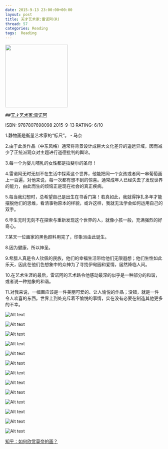 ```yaml
---
date: 2015-9-13 23:00:00+00:00
layout: post
title: 天才艺术家:雷诺阿(R)
thread: 57
categories: Reading
tags:  Reading
---
```


<img src="http://ec4.images-amazon.com/images/I/81PLeiIDDXL.jpg" width="200" />

##[天才艺术家:雷诺阿](http://amzn.to/1FF8hfl)

ISBN: 9787807698098 2015-9-13 RATING: 6/10

1.静物画是衡量艺术家的“标尺”。 - 马奈

2.由于此类作品（中东风格）通常将背景设计成巨大文化差异的遥远异域，因而减少了正统派观众对主题进行道德批判的舆论。

3.每一个为婴儿哺乳的女性都是拉斐尔的圣母！

4.雷诺阿无时无刻不在生活中探索这个世界，他能把同一个女孩或者同一串葡萄画上一百遍，对他来说，每一次都有想不到的惊喜。通常成年人已经失去了发现世界的能力，由此而生的烦恼正是现在社会的真正疾病。

5.每当我幻想时，总希望自己是出生在书香门第！若真如此，我就得挣扎多年才能摆脱他们的思维，看清事物原本的样貌，或许这样，我就无法学会如何运用自己的双手。

6.毕生无时无刻不在探索与重新发现这个世界的人，就像小孩一般，充满强烈的好奇心。

7.某天一位画家的黑色颜料用完了，印象派由此诞生。

8.因为健康，所以神圣。

9.希腊人真是令人钦佩的民族，他们的幸福生活带给他们无限遐想；他们生性如此乐天，因此在他们色想象中的众神为了寻找伊甸园和爱情，居然降临人间。

10.在艺术生涯的最后，雷诺阿的艺术路令他感动最深的似乎是一种部分的和谐，或者说一种抽象的和谐。

11.对我来说，一幅画应该是一件美丽可爱的、让人愉悦的作品；没错，就是一件令人欢喜的东西。世界上到处充斥着不愉悦的事情，实在没有必要在制造其他更多的不幸。

![Alt text](/images/雷诺阿/pic1.JPG)

![Alt text](/images/雷诺阿/pic2.JPG)

![Alt text](/images/雷诺阿/pic3.JPG)

![Alt text](/images/雷诺阿/pic4.JPG)

![Alt text](/images/雷诺阿/pic5.JPG)

![Alt text](/images/雷诺阿/pic6.JPG)

![Alt text](/images/雷诺阿/pic7.JPG)

![Alt text](/images/雷诺阿/pic8.JPG)

![Alt text](/images/雷诺阿/pic9.JPG)

![Alt text](/images/雷诺阿/pic10.JPG)

![Alt text](/images/雷诺阿/pic11.JPG)

![Alt text](/images/雷诺阿/pic12.JPG)

![Alt text](/images/雷诺阿/pic13.JPG)

[知乎：如何欣赏莫奈的画？](http://www.zhihu.com/question/22990727/answer/23344723)